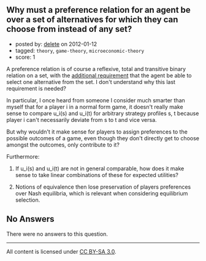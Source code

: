 ## Why must a preference relation for an agent be over a set of alternatives for which they can choose from instead of any set?

- posted by: [delete](https://stackexchange.com/users/-1/577-delete) on 2012-01-12
- tagged: `theory`, `game-theory`, `microeconomic-theory`
- score: 1

A preference relation is of course a reflexive, total and transitive binary relation on a set, with the [additional requirement](http://en.wikipedia.org/wiki/Indifference_curve#Preference_relations) that the agent be able to select one alternative from the set. I don't understand why this last requirement is needed?

In particular, I once heard from someone I consider much smarter than myself that for a player i in a normal form game, it doesn't really make sense to compare u_i(s) and u_i(t) for arbitrary strategy profiles s, t because player i can't necessarily deviate from s to t and vice versa.

But why wouldn't it make sense for players to assign preferences to the possible outcomes of a game, even though they don't directly get to choose amongst the outcomes, only contribute to it?

Furthermore:

1. If u_i(s) and u_i(t) are not in general comparable, how does it make sense to take linear combinations of these for expected utilities?

2. Notions of equivalence then lose preservation of players preferences over Nash equilibria, which is relevant when considering equilibrium selection.

## No Answers

There were no answers to this question.


---

All content is licensed under [CC BY-SA 3.0](https://creativecommons.org/licenses/by-sa/3.0/).
